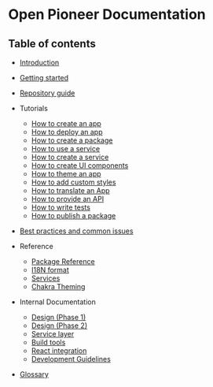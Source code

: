 # Open Pioneer Documentation

## Table of contents

-   [Introduction](./Introduction.md)
-   [Getting started](./GettingStarted.md)
-   [Repository guide](./RepositoryGuide.md)

-   Tutorials

    -   [How to create an app](./tutorials/HowToCreateAnApp.md)
    -   [How to deploy an app](./tutorials/HowToDeployAnApp.md)
    -   [How to create a package](./tutorials/HowToCreateAPackage.md)
    -   [How to use a service](./tutorials/HowToUseAService.md)
    -   [How to create a service](./tutorials/HowToCreateAService.md)
    -   [How to create UI components](./tutorials/HowToCreateUiComponents.md)
    -   [How to theme an app](./tutorials/HowToThemeAnApp.md)
    -   [How to add custom styles](./tutorials/HowToAddCustomStyles.md)
    -   [How to translate an App](./tutorials/HowToTranslateAnApp.md)
    -   [How to provide an API](./tutorials/HowToProvideAnAPI.md)
    -   [How to write tests](./tutorials/HowToWriteTests.md)
    -   [How to publish a package](./tutorials/HowToPublishAPackage.md)

-   [Best practices and common issues](./BestPractices.md)

-   Reference

    -   [Package Reference](./reference/Package.md)
    -   [I18N format](./reference/I18nFormat.md)
    -   [Services](./reference/Services.md)
    -   [Chakra Theming](./reference/Theming.md)

-   Internal Documentation

    -   [Design (Phase 1)](./internals/Design_Phase1.md)
    -   [Design (Phase 2)](./internals/Design_Phase2.md)
    -   [Service layer](./internals/ServiceLayer.md)
    -   [Build tools](./internals/BuildTools.md)
    -   [React integration](./internals/ReactIntegration.md)
    -   [Development Guidelines](./internals/Guidelines.md)

-   [Glossary](./Glossary.md)
